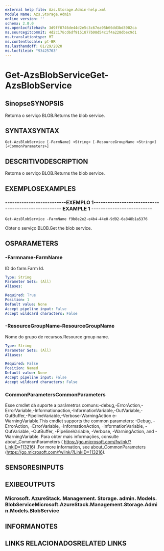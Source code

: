 ```yaml
---
external help file: Azs.Storage.Admin-help.xml
Module Name: Azs.Storage.Admin
online version: ''
schema: 2.0.0
ms.openlocfilehash: 3d9ff0746de44d2e5c3c67ea95b66dd3bd3902ca
ms.sourcegitcommit: 4d2c178cd6df9151877b08d54c1f4a228dbec9d1
ms.translationtype: MT
ms.contentlocale: pt-BR
ms.lasthandoff: 01/29/2020
ms.locfileid: "93425763"
---
```

# <span data-ttu-id="6fbd2-101">Get-AzsBlobService</span><span class="sxs-lookup"><span data-stu-id="6fbd2-101">Get-AzsBlobService</span></span>

## <span data-ttu-id="6fbd2-102">Sinopse</span><span class="sxs-lookup"><span data-stu-id="6fbd2-102">SYNOPSIS</span></span>
<span data-ttu-id="6fbd2-103">Retorna o serviço BLOB.</span><span class="sxs-lookup"><span data-stu-id="6fbd2-103">Returns the blob service.</span></span>

## <span data-ttu-id="6fbd2-104">SYNTAX</span><span class="sxs-lookup"><span data-stu-id="6fbd2-104">SYNTAX</span></span>

```
Get-AzsBlobService [-FarmName] <String> [-ResourceGroupName <String>] [<CommonParameters>]
```

## <span data-ttu-id="6fbd2-105">DESCRITIVO</span><span class="sxs-lookup"><span data-stu-id="6fbd2-105">DESCRIPTION</span></span>
<span data-ttu-id="6fbd2-106">Retorna o serviço BLOB.</span><span class="sxs-lookup"><span data-stu-id="6fbd2-106">Returns the blob service.</span></span>

## <span data-ttu-id="6fbd2-107">EXEMPLOS</span><span class="sxs-lookup"><span data-stu-id="6fbd2-107">EXAMPLES</span></span>

### <span data-ttu-id="6fbd2-108">--------------------------EXEMPLO 1--------------------------</span><span class="sxs-lookup"><span data-stu-id="6fbd2-108">-------------------------- EXAMPLE 1 --------------------------</span></span>
```
Get-AzsBlobService -FarmName f9b8e2e2-e4b4-44e0-9d92-6a848b1a5376
```

<span data-ttu-id="6fbd2-109">Obter o serviço BLOB.</span><span class="sxs-lookup"><span data-stu-id="6fbd2-109">Get the blob service.</span></span>

## <span data-ttu-id="6fbd2-110">OS</span><span class="sxs-lookup"><span data-stu-id="6fbd2-110">PARAMETERS</span></span>

### <span data-ttu-id="6fbd2-111">-Farmname</span><span class="sxs-lookup"><span data-stu-id="6fbd2-111">-FarmName</span></span>
<span data-ttu-id="6fbd2-112">ID do farm.</span><span class="sxs-lookup"><span data-stu-id="6fbd2-112">Farm Id.</span></span>

```yaml
Type: String
Parameter Sets: (All)
Aliases: 

Required: True
Position: 1
Default value: None
Accept pipeline input: False
Accept wildcard characters: False
```

### <span data-ttu-id="6fbd2-113">-ResourceGroupName</span><span class="sxs-lookup"><span data-stu-id="6fbd2-113">-ResourceGroupName</span></span>
<span data-ttu-id="6fbd2-114">Nome do grupo de recursos.</span><span class="sxs-lookup"><span data-stu-id="6fbd2-114">Resource group name.</span></span>

```yaml
Type: String
Parameter Sets: (All)
Aliases: 

Required: False
Position: Named
Default value: None
Accept pipeline input: False
Accept wildcard characters: False
```

### <span data-ttu-id="6fbd2-115">CommonParameters</span><span class="sxs-lookup"><span data-stu-id="6fbd2-115">CommonParameters</span></span>
<span data-ttu-id="6fbd2-116">Esse cmdlet dá suporte a parâmetros comuns:-debug,-ErrorAction,-ErrorVariable,-Informationaction,-InformationVariable,-OutVariable,-OutBuffer,-PipelineVariable,-Verbose-WarningAction e-WarningVariable.</span><span class="sxs-lookup"><span data-stu-id="6fbd2-116">This cmdlet supports the common parameters: -Debug, -ErrorAction, -ErrorVariable, -InformationAction, -InformationVariable, -OutVariable, -OutBuffer, -PipelineVariable, -Verbose, -WarningAction, and -WarningVariable.</span></span> <span data-ttu-id="6fbd2-117">Para obter mais informações, consulte about_CommonParameters ( https://go.microsoft.com/fwlink/?LinkID=113216) .</span><span class="sxs-lookup"><span data-stu-id="6fbd2-117">For more information, see about_CommonParameters (https://go.microsoft.com/fwlink/?LinkID=113216).</span></span>

## <span data-ttu-id="6fbd2-118">SENSORES</span><span class="sxs-lookup"><span data-stu-id="6fbd2-118">INPUTS</span></span>

## <span data-ttu-id="6fbd2-119">EXIBE</span><span class="sxs-lookup"><span data-stu-id="6fbd2-119">OUTPUTS</span></span>

### <span data-ttu-id="6fbd2-120">Microsoft. AzureStack. Management. Storage. admin. Models. BlobService</span><span class="sxs-lookup"><span data-stu-id="6fbd2-120">Microsoft.AzureStack.Management.Storage.Admin.Models.BlobService</span></span>

## <span data-ttu-id="6fbd2-121">INFORMA</span><span class="sxs-lookup"><span data-stu-id="6fbd2-121">NOTES</span></span>

## <span data-ttu-id="6fbd2-122">LINKS RELACIONADOS</span><span class="sxs-lookup"><span data-stu-id="6fbd2-122">RELATED LINKS</span></span>

